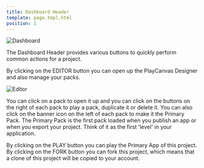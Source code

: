 ```yaml
---
title: Dashboard Header
template: page.tmpl.html
position: 1
---
```


![Dashboard][1]

The Dashboard Header provides various buttons to quickly perform common actions for a project.

By clicking on the EDITOR button you can open up the PlayCanvas Designer and also manage your packs.

![Editor][2]

You can click on a pack to open it up and you can click on the buttons on the right of each pack to play a pack, duplicate it or delete it. You can also click on the banner icon on the left of each pack to make it the Primary Pack. The Primary Pack is the first pack loaded when you publish an app or when you export your project. Think of it as the first 'level' in your application.

By clicking on the PLAY button you can play the Primary App of this project. By clicking on the FORK button you can fork this project, which means that a clone of this project will be copied to your account.

[1]: /images/platform/dashboard_header.png
[2]: /images/platform/dashboard_header_editor.png
